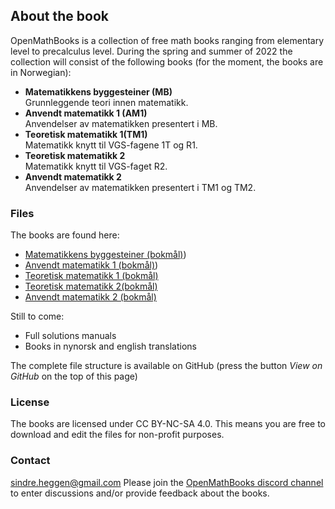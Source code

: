 ## About the book

OpenMathBooks is a collection of free math books ranging from elementary level to precalculus level. During the spring and summer of 2022 the collection will consist of the following books (for the moment, the books are in Norwegian):
- **Matematikkens byggesteiner (MB)**<br/>
  Grunnleggende teori innen matematikk.
- **Anvendt matematikk 1 (AM1)** <br/>
  Anvendelser av matematikken presentert i MB.
- **Teoretisk matematikk 1(TM1)** <br/>
  Matematikk knytt til VGS-fagene 1T og R1.
- **Teoretisk matematikk 2** <br/>
  Matematikk knytt til VGS-faget R2.
- **Anvendt matematikk 2** <br/>
  Anvendelser av matematikken presentert i TM1 og TM2.
  
### Files

The books are found here:
- [Matematikkens byggesteiner (bokmål)](https://drive.google.com/file/d/1WiS51PH0V7FKyO-XZSedae_IfhTOfCaH/view?usp=sharing)) 
- [Anvendt matematikk 1 (bokmål)](https://drive.google.com/file/d/1dwh-TgFX1BxHFfOOOk6WVjYAX56Q9LOZ/view?usp=sharing))
- [Teoretisk matematikk 1 (bokmål)](https://drive.google.com/file/d/1JJQBkm5yuZ1IaA2lHR1_lQgkqQe6WUgP/view?usp=sharing)
- [Teoretisk matematikk 2(bokmål)](https://drive.google.com/file/d/1x3XitDqHoekOpJlexEd6hCjNZI9pcckH/view?usp=sharing)  
- [Anvendt matematikk 2 (bokmål)](https://drive.google.com/file/d/1AyJLyizhYbwCte_vJyA3pVZh8Ro-h3oF/view?usp=sharing) 

Still to come:
- Full solutions manuals
- Books in nynorsk and english translations

The complete file structure is available on GitHub (press the button _View on GitHub_ on the top of this page)
### License
The books are licensed under CC BY-NC-SA 4.0. This means you are free to download and edit the files for non-profit purposes.

### Contact
sindre.heggen@gmail.com
Please join the [OpenMathBooks discord channel](https://discord.gg/jz9mPjkCNb) to enter discussions and/or provide feedback about the books.
